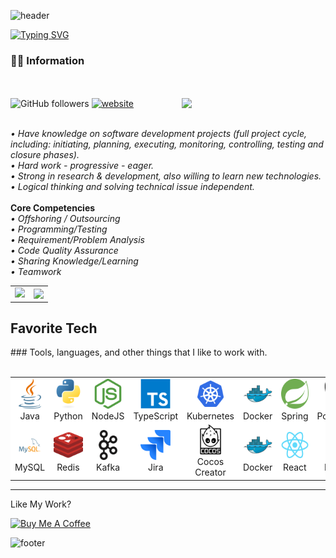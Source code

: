 <!-- Header -->
![header](https://capsule-render.vercel.app/api?type=waving&&color=gradient&height=100&section=header&fontSize=90)
<!-- Title -->
[![Typing SVG](https://readme-typing-svg.demolab.com?font=Alkatra&weight=500&size=35&duration=3500&pause=3&color=6994CDEE&center=false&vCenter=false&multiline=true&repeat=true&width=1000&height=100&lines=Hello,+I'm+Phan+Trung+Kiên+👋)](https://git.io/typing-svg)

### 🙇🏻 Information
<br/><br/>
<img align='right' src="https://media.giphy.com/media/M9gbBd9nbDrOTu1Mqx/giphy.gif" width="230">
![GitHub followers](https://img.shields.io/github/followers/ptkien-hd?label=Follow&style=social)
[![website](https://img.shields.io/badge/Website-46a2f1.svg?&style=flat-square&logo=Google-Chrome&logoColor=white&link=https://phantrungkien.info/)](https://phantrungkien.info/)
<p>
<br/><i>• Have knowledge on software development projects (full project cycle, including: initiating, planning, executing, monitoring, controlling, testing and closure phases).</i>
<br/><i>• Hard work - progressive - eager.</i>
<br/><i>• Strong in research & development, also willing to learn new technologies.</i>
<br/><i>• Logical thinking and solving technical issue independent.</i>
<br/><br/><b>Core Competencies</b>
 <br/><i>• Offshoring / Outsourcing</i>
 <br/><i>• Programming/Testing</i>
 <br/><i>• Requirement/Problem Analysis</i>
 <br/><i>• Code Quality Assurance </i>
 <br/><i>• Sharing Knowledge/Learning</i>
 <br/><i>• Teamwork</i>
 </p>
<table style="border-collapse: collapse; width: 100%; border: none;">
  <tr style="border: none;">
    <td style="border: none; width: 50%;">
      <a href="#">
        <img src="https://github-readme-activity-graph.vercel.app/graph?username=ptkien-hd&theme=react-dark&bg_color=131842&hide_border=true&line=E68369&color=FFF7FC"/>
      </a>
    </td>
    <td style="border: none; width: 50%;">
      <a href="#">
        <img src="http://mazassumnida.wtf/api/v2/generate_badge?boj=ptkien-hd" width="100%" style="display: block;" />
      </a>
    </td>
  </tr>
</table>

<h2 align="left" id="macropower-tech">Favorite Tech</h2>
### Tools, languages, and other things that I like to work with.
<br/><br/>
<table style="background-color: white">
  <tr>
    <td align="center" width="96">
      <a href="#macropower-tech">
        <img src="./img/java.svg" width="48" height="48" alt="Java" />
      </a>
      <br>Java
    </td>
    <td align="center" width="96">
      <a href="#macropower-tech">
        <img src="./img/python-original.svg" width="48" height="48" alt="Python" />
      </a>
      <br>Python
    </td>
    <td align="center" width="96">
      <a href="#macropower-tech">
        <img src="./img/nodejs.svg" width="48" height="48" alt="NodeJS" />
      </a>
      <br>NodeJS
    </td>
    <td align="center" width="96">
      <a href="#macropower-tech">
        <img src="./img/typescript-original.svg" width="48" height="48" alt="TypeScript" />
      </a>
      <br>TypeScript
    </td>
    <td align="center" width="96">
      <a href="#macropower-tech" >
        <img src="./img/kubernetes.svg" width="48" height="48" alt="Kubernetes" />
      </a>
      <br>Kubernetes
    </td>
    <td align="center" width="96"> 
      <a href="#macropower-tech" >
        <img src="./img/docker-original.svg" width="48" height="48" alt="Docker" />
      </a>
      <br>Docker
    </td>
    <td align="center"  width="96">
      <a href="#macropower-tech">
        <img src="./img/spring.svg" width="48" height="48" alt="Spring" />
      </a>
      <br>Spring
    </td>
    <td align="center" width="96">
      <a href="#macropower-tech" >
        <img src="./img/postgresql.svg" width="48" height="48" alt="Postgresql" />
      </a>
      <br>Postgresql
    </td>
  </tr>
   <tr>
    <td align="center" width="96">
      <a href="#macropower-tech">
        <img src="./img/mysql.svg" width="48" height="48" alt="MySQL" />
      </a>
      <br>MySQL
    </td>
    <td align="center" width="96">
      <a href="#macropower-tech">
        <img src="./img/redis.svg" width="48" height="48" alt="Redis" />
      </a>
      <br>Redis
    </td>
    <td align="center" width="96">
      <a href="#macropower-tech">
        <img src="./img/kafka.svg" width="48" height="48" alt="Kafka" />
      </a>
      <br>Kafka
    </td>
    <td align="center" width="96">
      <a href="#macropower-tech">
        <img src="./img/jira.svg" width="48" height="48" alt="Jira" />
      </a>
      <br>Jira
    </td>
    <td align="center" width="96">
      <a href="#macropower-tech" >
        <img src="./img/cocos.svg" width="48" height="48" alt="Cocos Creator" />
      </a>
      <br>Cocos Creator
    </td>
    <td align="center" width="96"> 
      <a href="#macropower-tech" >
        <img src="./img/docker-original.svg" width="48" height="48" alt="Docker" />
      </a>
      <br>Docker
    </td>
    <td align="center"  width="96">
      <a href="#macropower-tech">
        <img src="./img/react-original.svg" width="48" height="48" alt="React" />
      </a>
      <br>React
    </td>
    <td align="center" width="96">
      <a href="#macropower-tech" >
        <img src="./img/hasura.svg" width="48" height="48" alt="Hasura" />
      </a>
      <br>Hasura
    </td>
  </tr>
</table>

<hr>
Like My Work?

<a href="https://www.buymeacoffee.com/ptkien" target="_blank"><img src="https://cdn.buymeacoffee.com/buttons/v2/default-yellow.png" alt="Buy Me A Coffee" height="60px" width="217px" ></a>

![footer](https://capsule-render.vercel.app/api?type=waving&&color=gradient&height=100&section=footer&fontSize=90)
